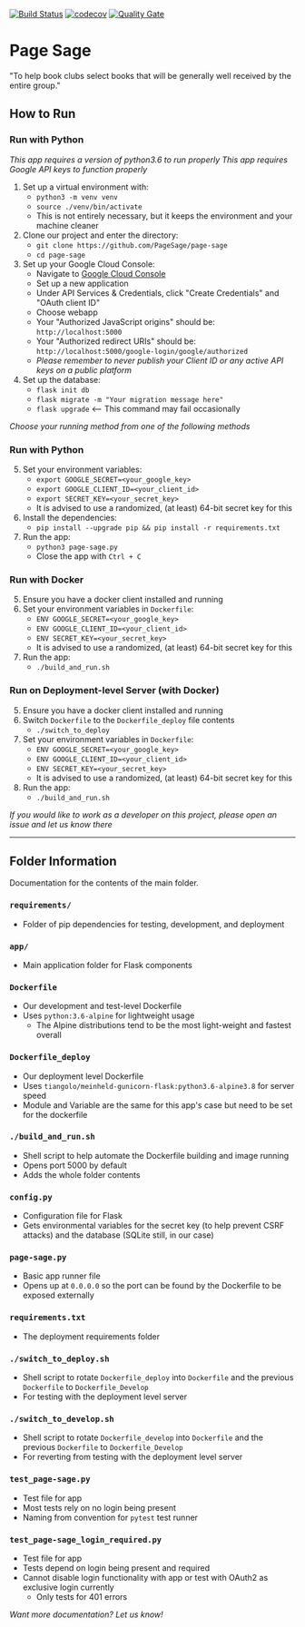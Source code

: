 [![Build Status](https://travis-ci.com/PageSage/page-sage.svg?branch=master)](https://travis-ci.com/PageSage/page-sage)  [![codecov](https://codecov.io/gh/PageSage/page-sage/branch/master/graph/badge.svg)](https://codecov.io/gh/PageSage/page-sage)  [![Quality Gate](https://sonarcloud.io/api/project_badges/measure?project=PageSage_page-sage&metric=alert_status)](https://sonarcloud.io/dashboard?id=PageSage_page-sage)


# Page Sage #
"To help book clubs select books that will be generally well received by the entire group."


## How to Run ##
### Run with Python ###
*This app requires a version of python3.6 to run properly*
*This app requires Google API keys to function properly*

1. Set up a virtual environment with:
	* `python3 -m venv venv`
	* `source ./venv/bin/activate`
	* This is not entirely necessary, but it keeps the environment and your machine cleaner
2. Clone our project and enter the directory:
	* `git clone https://github.com/PageSage/page-sage`
	* `cd page-sage`
3. Set up your Google Cloud Console:
	* Navigate to [Google Cloud Console](https://console.cloud.google.com)
	* Set up a new application
	* Under API Services & Credentials, click "Create Credentials" and "OAuth client ID"
	* Choose webapp
	* Your "Authorized JavaScript origins" should be: `http://localhost:5000`
	* Your "Authorized redirect URIs" should be: `http://localhost:5000/google-login/google/authorized`
	* *Please remember to never publish your Client ID or any active API keys on a public platform*
4. Set up the database:
	* `flask init db`
	* `flask migrate -m "Your migration message here"`
	* `flask upgrade` <-- This command may fail occasionally

*Choose your running method from one of the following methods*


### Run with Python ###
5. Set your environment variables:
	* `export GOOGLE_SECRET=<your_google_key>`
	* `export GOOGLE_CLIENT_ID=<your_client_id>`
	* `export SECRET_KEY=<your_secret_key>`
	* It is advised to use a randomized, (at least) 64-bit secret key for this
6. Install the dependencies:
	* `pip install --upgrade pip && pip install -r requirements.txt`
7. Run the app:
	* `python3 page-sage.py`
	* Close the app with `Ctrl + C`


### Run with Docker ###
5. Ensure you have a docker client installed and running
6. Set your environment variables in `Dockerfile`:
	* `ENV GOOGLE_SECRET=<your_google_key>`
	* `ENV GOOGLE_CLIENT_ID=<your_client_id>`
	* `ENV SECRET_KEY=<your_secret_key>`
	* It is advised to use a randomized, (at least) 64-bit secret key for this
7. Run the app:
	* `./build_and_run.sh`


### Run on Deployment-level Server (with Docker) ###
5. Ensure you have a docker client installed and running
6. Switch `Dockerfile` to the `Dockerfile_deploy` file contents
	* `./switch_to_deploy`
7. Set your environment variables in `Dockerfile`:
	* `ENV GOOGLE_SECRET=<your_google_key>`
	* `ENV GOOGLE_CLIENT_ID=<your_client_id>`
	* `ENV SECRET_KEY=<your_secret_key>`
	* It is advised to use a randomized, (at least) 64-bit secret key for this
8. Run the app:
	* `./build_and_run.sh`


*If you would like to work as a developer on this project, please open an issue and let us know there*

---

## Folder Information ##

Documentation for the contents of the main folder.

### `requirements/` ###
* Folder of pip dependencies for testing, development, and deployment

### `app/` ###
* Main application folder for Flask components

### `Dockerfile` ###
* Our development and test-level Dockerfile
* Uses `python:3.6-alpine` for lightweight usage
	* The Alpine distributions tend to be the most light-weight and fastest overall

### `Dockerfile_deploy` ###
* Our deployment level Dockerfile
* Uses `tiangolo/meinheld-gunicorn-flask:python3.6-alpine3.8` for server speed
* Module and Variable are the same for this app's case but need to be set for the dockerfile

### `./build_and_run.sh` ###
* Shell script to help automate the Dockerfile building and image running
* Opens port 5000 by default
* Adds the whole folder contents

### `config.py` ###
* Configuration file for Flask
* Gets environmental variables for the secret key (to help prevent CSRF attacks) and the database (SQLite still, in our case)

### `page-sage.py` ###
* Basic app runner file
* Opens up at `0.0.0.0` so the port can be found by the Dockerfile to be exposed externally

### `requirements.txt` ###
* The deployment requirements folder

### `./switch_to_deploy.sh` ###
* Shell script to rotate `Dockerfile_deploy` into `Dockerfile` and the previous `Dockerfile` to `Dockerfile_Develop`
* For testing with the deployment level server

### `./switch_to_develop.sh`
* Shell script to rotate `Dockerfile_develop` into `Dockerfile` and the previous `Dockerfile` to `Dockerfile_Develop`
* For reverting from testing with the deployment level server

### `test_page-sage.py` ###
* Test file for app
* Most tests rely on no login being present
* Naming from convention for `pytest` test runner

### `test_page-sage_login_required.py` ###
* Test file for app
* Tests depend on login being present and required
* Cannot disable login functionality with app or test with OAuth2 as exclusive login currently
	* Only tests for 401 errors




*Want more documentation? Let us know!*
